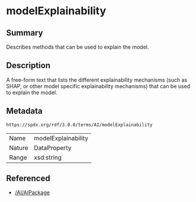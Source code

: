 <!-- Automatically generated by spec-parser v2.3.0 on 2024-07-29T18:25:30.305944+00:00 -->
<!-- SPDX-License-Identifier: Community-Spec-1.0 -->

# modelExplainability

## Summary

Describes methods that can be used to explain the model.


## Description

A free-form text that lists the different explainability mechanisms
(such as SHAP, or other model specific explainability mechanisms) that can be
used to explain the model.


## Metadata

`https://spdx.org/rdf/3.0.0/terms/AI/modelExplainability`


| | |
|---|---|
| Name | modelExplainability |
| Nature | DataProperty |
| Range | xsd:string |




## Referenced

- [/AI/AIPackage](../../AI/Classes/AIPackage.md)

